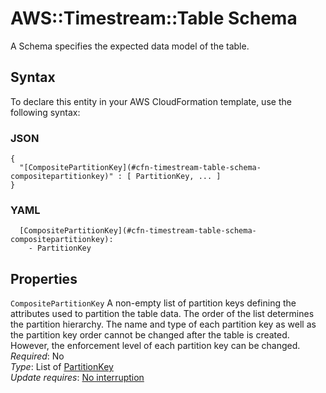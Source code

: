 # AWS::Timestream::Table Schema<a name="aws-properties-timestream-table-schema"></a>

 A Schema specifies the expected data model of the table\. 

## Syntax<a name="aws-properties-timestream-table-schema-syntax"></a>

To declare this entity in your AWS CloudFormation template, use the following syntax:

### JSON<a name="aws-properties-timestream-table-schema-syntax.json"></a>

```
{
  "[CompositePartitionKey](#cfn-timestream-table-schema-compositepartitionkey)" : [ PartitionKey, ... ]
}
```

### YAML<a name="aws-properties-timestream-table-schema-syntax.yaml"></a>

```
  [CompositePartitionKey](#cfn-timestream-table-schema-compositepartitionkey): 
    - PartitionKey
```

## Properties<a name="aws-properties-timestream-table-schema-properties"></a>

`CompositePartitionKey`  <a name="cfn-timestream-table-schema-compositepartitionkey"></a>
A non\-empty list of partition keys defining the attributes used to partition the table data\. The order of the list determines the partition hierarchy\. The name and type of each partition key as well as the partition key order cannot be changed after the table is created\. However, the enforcement level of each partition key can be changed\.   
*Required*: No  
*Type*: List of [PartitionKey](aws-properties-timestream-table-partitionkey.md)  
*Update requires*: [No interruption](https://docs.aws.amazon.com/AWSCloudFormation/latest/UserGuide/using-cfn-updating-stacks-update-behaviors.html#update-no-interrupt)